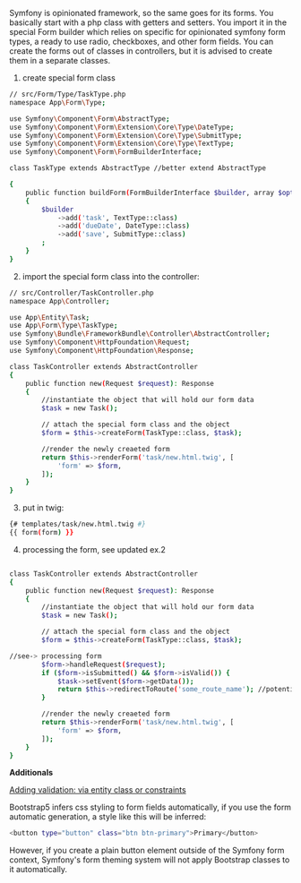 Symfony is opinionated framework, so the same goes for its forms. 
You basically start with a php class with getters and setters.
You import it in the special Form builder which relies on specific for opinionated symfony form types, a ready to use radio, checkboxes, and other form fields.
You can create the forms out of classes in controllers, but it is advised to create them in a separate classes.

1) create special form class

```sh
// src/Form/Type/TaskType.php
namespace App\Form\Type;

use Symfony\Component\Form\AbstractType;
use Symfony\Component\Form\Extension\Core\Type\DateType;
use Symfony\Component\Form\Extension\Core\Type\SubmitType;
use Symfony\Component\Form\Extension\Core\Type\TextType;
use Symfony\Component\Form\FormBuilderInterface;

class TaskType extends AbstractType //better extend AbstractType

{
    public function buildForm(FormBuilderInterface $builder, array $options): void
    {
        $builder
            ->add('task', TextType::class)
            ->add('dueDate', DateType::class)
            ->add('save', SubmitType::class)
        ;
    }
}
```

2) import the special form class into the controller:

```sh
// src/Controller/TaskController.php
namespace App\Controller;

use App\Entity\Task;
use App\Form\Type\TaskType;
use Symfony\Bundle\FrameworkBundle\Controller\AbstractController;
use Symfony\Component\HttpFoundation\Request;
use Symfony\Component\HttpFoundation\Response;

class TaskController extends AbstractController
{
    public function new(Request $request): Response
    {
        //instantiate the object that will hold our form data
        $task = new Task();

        // attach the special form class and the object
        $form = $this->createForm(TaskType::class, $task);

        //render the newly creaeted form
        return $this->renderForm('task/new.html.twig', [
            'form' => $form,
        ]);
    }
}
```

3) put in twig:

```sh
{# templates/task/new.html.twig #}
{{ form(form) }}
```

4) processing the form, see updated ex.2

```sh

class TaskController extends AbstractController
{
    public function new(Request $request): Response
    {
        //instantiate the object that will hold our form data
        $task = new Task();

        // attach the special form class and the object
        $form = $this->createForm(TaskType::class, $task);

//see-> processing form
        $form->handleRequest($request);
        if ($form->isSubmitted() && $form->isValid()) {
            $task->setEvent($form->getData());
            return $this->redirectToRoute('some_route_name'); //potential redirect
        }

        //render the newly creaeted form
        return $this->renderForm('task/new.html.twig', [
            'form' => $form,
        ]);
    }
}
```


**Additionals**

[Adding validation: via entity class or constraints](https://symfony.com/doc/5.x/form/without_class.html#form-option-constraints)

Bootstrap5 infers css styling to form fields automatically,
if you use the form automatic generation, a style like this will be inferred:
```sh
<button type="button" class="btn btn-primary">Primary</button>
```

However, if you create a plain button element outside of the Symfony form context, Symfony's form theming system will not apply Bootstrap classes to it automatically. 


